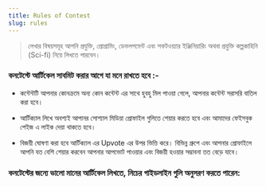```yaml
---
title: Rules of Contest
slug: rules
---
```


> লেখার বিষয়সমূহ আপনি প্রযুক্তি, প্রোগ্রামিং, ডেভলপমেন্ট এবং সফটওয়্যার ইঞ্জিনিয়ারিং অথবা প্রযুক্তি কল্পকাহিনি (Sci-fi) নিয়ে লিখতে পারবেন।

### কনটেস্টে আর্টিকেল সাবমিট করার আগে যা মনে রাখতে হবে :-

- কন্টেন্টটি আপনার কোনক্রমে অন্য কোন কন্টেন্ট এর সাথে হুবহু মিল পাওয়া গেলে, আপনার কন্টেন্ট সরাসরি বাতিল করা হবে।

- আর্টিক্যাল লিখে অবশ্যই আপানর সোশ্যাল মিডিয়া প্রোফাইল গুলিতে শেয়ার করতে হবে এবং আমাদের ফেইসবুক পেইজ এ লাইক দেয়া থাকতে হবে।

- বিজয়ী ঘোষণা করা হবে আর্টিক্যাল এর Upvote এর উপর ভিত্তি করে। বিভিন্ন গ্রুপে এবং আপনার প্রোফাইলে আপনি যত বেশি শেয়ার করবেন আপনার আপভোট পাওয়ার এবং বিজয়ী হওয়ার সম্ভাবনা তত বেড়ে যাবে।  


### কনটেস্টের জন্যে ভালো মানের আর্টিকেল লিখতে, নিচের গাইডলাইন গুলি অনুসরণ করতে পারেন:

<contest-guideline-pages />
